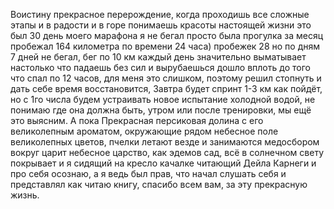 Воистину прекрасное перерождение, когда проходишь все сложные этапы и в радости и в горе понимаешь красоты настоящей жизни это был 30 день моего марафона я не бегал просто была прогулка за месяц пробежал 164 километра по времени 24 часа) пробежек 28 но по дням 7 дней не бегал, бег по 10 км каждый день значительно выматывает настолько что падаешь без сил и вырубаешься дошло вплоть до того что спал по 12 часов, для меня это слишком, поэтому решил стопнуть и дать себе время восстановится, Завтра будет спринт 1-3 км как пойдёт, но с 1го числа будем устраивать новое испытание холодной водой, не понимаю где она должна быть, утром или после тренировки, мы ещё это выясним. А пока Прекрасная персиковая долина с его великолепным ароматом, окружающие рядом небесное поле великолепных цветов, пчелки летают везде и занимаются медосбором вокруг царит небесное царство, как эдемов сад, всё в солнечном свету покрывает и я сидящий на кресло качалке читающий Дейла Карнеги и про себя осознаю, а я ведь был прав, что начал слушать себя и представлял как читаю книгу, спасибо всем вам, за эту прекрасную жизнь.